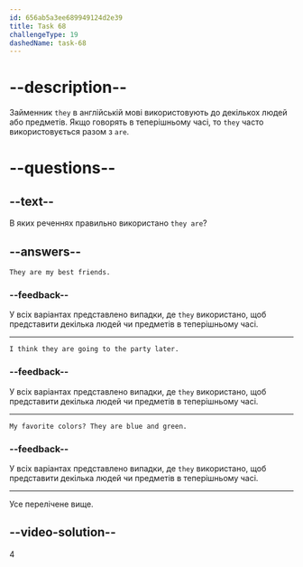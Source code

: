 ```yaml
---
id: 656ab5a3ee689949124d2e39
title: Task 68
challengeType: 19
dashedName: task-68
---
```


# --description--

Займенник `they` в англійській мові використовують до декількох людей або предметів. Якщо говорять в теперішньому часі, то `they` часто використовується разом з `are`.

# --questions--

## --text--

В яких реченнях правильно використано `they are`?

## --answers--

`They are my best friends.`

### --feedback--

У всіх варіантах представлено випадки, де `they` використано, щоб представити декілька людей чи предметів в теперішньому часі.

---

`I think they are going to the party later.`

### --feedback--

У всіх варіантах представлено випадки, де `they` використано, щоб представити декілька людей чи предметів в теперішньому часі.

---

`My favorite colors? They are blue and green.`

### --feedback--

У всіх варіантах представлено випадки, де `they` використано, щоб представити декілька людей чи предметів в теперішньому часі.

---

Усе перелічене вище.

## --video-solution--

4
